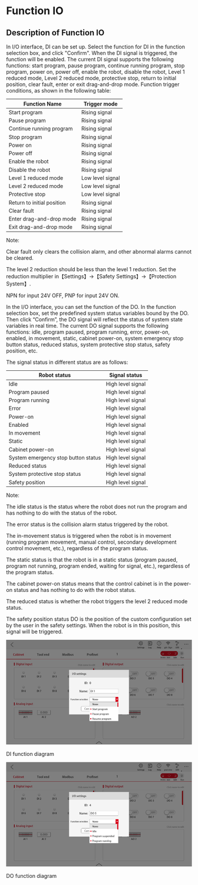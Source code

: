 # Function IO

## Description of Function IO 

In I/O interface, DI can be set up. Select the function for DI in the function selection box, and click "Confirm". When the DI signal is triggered, the function will be enabled. The current DI signal supports the following functions: start program, pause program, continue running program, stop program, power on, power off, enable the robot, disable the robot, Level 1 reduced mode, Level 2 reduced mode, protective stop, return to initial position, clear fault, enter or exit drag-and-drop mode. Function trigger conditions, as shown in the following table:

| **Function Name**    | **Trigger mode** |
| -------------------------- | ---------------------- |
| Start program              | Rising signal          |
| Pause program              | Rising signal          |
| Continue running program   | Rising signal          |
| Stop program               | Rising signal          |
| Power on                   | Rising signal          |
| Power off                  | Rising signal          |
| Enable the robot           | Rising signal          |
| Disable the robot          | Rising signal          |
| Level 1 reduced mode       | Low level signal       |
| Level 2 reduced mode       | Low level signal       |
| Protective stop            | Low level signal       |
| Return to initial position | Rising signal          |
| Clear fault                | Rising signal          |
| Enter drag-and-drop mode   | Rising signal          |
| Exit drag-and-drop mode    | Rising signal          |

Note:

Clear fault only clears the collision alarm, and other abnormal alarms cannot be cleared.

The level 2 reduction should be less than the level 1 reduction. Set the reduction multiplier in【Settings】→【Safety Settings】→【Protection System】.

NPN for input 24V OFF, PNP for input 24V ON.

In the I/O interface, you can set the function of the DO. In the function selection box, set the predefined system status variables bound by the DO. Then click “Confirm”, the DO signal will reflect the status of system state variables in real time. The current DO signal supports the following functions: idle, program paused, program running, error, power-on, enabled, in movement, static, cabinet power-on, system emergency stop button status, reduced status, system protective stop status, safety position, etc.

The signal status in different status are as follows:

| **Robot status**              | **Signal status** |
| ----------------------------------- | ----------------------- |
| Idle                                | High level signal       |
| Program paused                      | High level signal       |
| Program running                     | High level signal       |
| Error                               | High level signal       |
| Power-on                            | High level signal       |
| Enabled                             | High level signal       |
| In movement                         | High level signal       |
| Static                              | High level signal       |
| Cabinet power-on                    | High level signal       |
| System emergency stop button status | High level signal       |
| Reduced status                      | High level signal       |
| System protective stop status       | High level signal       |
| Safety position                     | High level signal       |

Note:

The idle status is the status where the robot does not run the program and has nothing to do with the status of the robot.

The error status is the collision alarm status triggered by the robot.

The in-movement status is triggered when the robot is in movement (running program movement, manual control, secondary development control movement, etc.), regardless of the program status.

The static status is that the robot is in a static status (program paused, program not running, program ended, waiting for signal, etc.), regardless of the program status.

The cabinet power-on status means that the control cabinet is in the power-on status and has nothing to do with the robot status.

The reduced status is whether the robot triggers the level 2 reduced mode status.

The safety position status DO is the position of the custom configuration set by the user in the safety settings. When the robot is in this position, this signal will be triggered.  

![image-20230606170417632](../../../resource/en/funcIO/image-20230606170417632.png)

DI function diagram  

![image-20230606170422377](../../../resource/en/funcIO/image-20230606170422377.png)

DO function diagram  

<script>
// 在页面加载完成后执行重定向
window.onload = function() {
  // 执行重定向到新网站
  window.location.replace("https://www.jaka.com/docs/");
};
</script>